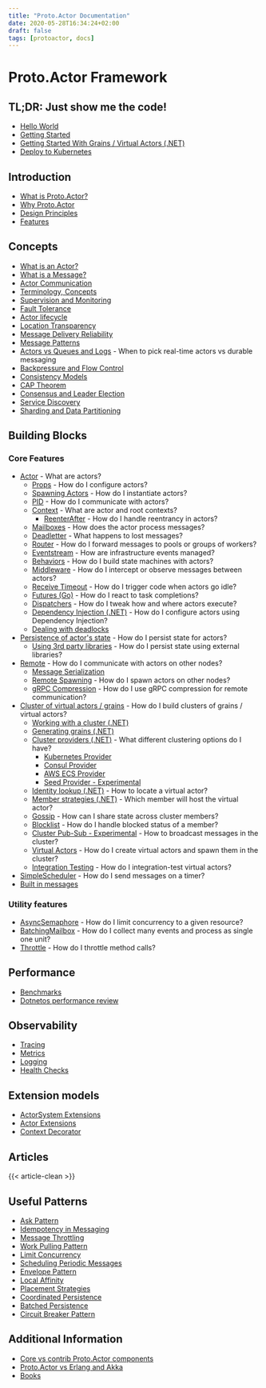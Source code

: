 ```yaml
---
title: "Proto.Actor Documentation"
date: 2020-05-28T16:34:24+02:00
draft: false
tags: [protoactor, docs]
---
```


# Proto.Actor Framework

## TL;DR: Just show me the code!

- [Hello World](hello-world)
- [Getting Started](getting-started)
- [Getting Started With Grains / Virtual Actors (.NET)](cluster/getting-started-net.md)
- [Deploy to Kubernetes](cluster/getting-started-kubernetes.md)

## Introduction

- [What is Proto.Actor?](what-is-protoactor)
- [Why Proto.Actor](why-protoactor)
- [Design Principles](design-principles)
- [Features](features)

## Concepts

- [What is an Actor?](actors.md)
- [What is a Message?](messages.md)
- [Actor Communication](communication.md)
- [Terminology, Concepts](terminology.md)
- [Supervision and Monitoring](supervision.md)
- [Fault Tolerance](fault-tolerance.md)
- [Actor lifecycle](life-cycle.md)
- [Location Transparency](location-transparency.md)
- [Message Delivery Reliability](durability.md)
- [Message Patterns](message-patterns.md)
- [Actors vs Queues and Logs](actors-vs-queues.md) - When to pick real-time actors vs durable messaging
- [Backpressure and Flow Control](backpressure.md)
- [Consistency Models](consistency-models.md)
- [CAP Theorem](cap-theorem.md)
- [Consensus and Leader Election](consensus.md)
- [Service Discovery](service-discovery.md)
- [Sharding and Data Partitioning](sharding-and-partitioning.md)

## Building Blocks

### Core Features

- [Actor](actors.md) - What are actors?
  - [Props](props.md) - How do I configure actors?
  - [Spawning Actors](spawn.md) - How do I instantiate actors?
  - [PID](pid.md) - How do I communicate with actors?
  - [Context](context.md) - What are actor and root contexts?
    - [ReenterAfter](reenter.md) - How do I handle reentrancy in actors?
  - [Mailboxes](mailboxes.md) - How does the actor process messages?
  - [Deadletter](deadletter.md) - What happens to lost messages?
  - [Router](routers.md) - How do I forward messages to pools or groups of workers?
  - [Eventstream](eventstream.md) - How are infrastructure events managed?
  - [Behaviors](behaviors.md) - How do I build state machines with actors?
  - [Middleware](middleware.md) - How do I intercept or observe messages between actors?
  - [Receive Timeout](receive-timeout.md) - How do I trigger code when actors go idle?
  - [Futures (Go)](futures.md) - How do I react to task completions?
  - [Dispatchers](dispatchers.md) - How do I tweak how and where actors execute?
  - [Dependency Injection (.NET)](di.md) - How do I configure actors using Dependency Injection?
  - [Dealing with deadlocks](deadlocks.md)
- [Persistence of actor's state](persistence.md) - How do I persist state for actors?
  - [Using 3rd party libraries](externalpersistence.md) - How do I persist state using external libraries?
- [Remote](remote.md) - How do I communicate with actors on other nodes?
  - [Message Serialization](serialization.md)
  - [Remote Spawning](remote-spawn.md) - How do I spawn actors on other nodes?
  - [gRPC Compression](grpc-compression.md) - How do I use gRPC compression for remote communication?
- [Cluster of virtual actors / grains](cluster.md) - How do I build clusters of grains / virtual actors?
  - [Working with a cluster (.NET)](cluster/using-cluster-net.md)
  - [Generating grains (.NET)](cluster/codegen-net.md)
  - [Cluster providers (.NET)](cluster/cluster-providers-net.md) - What different clustering options do I have?
    - [Kubernetes Provider](cluster/kubernetes-provider-net.md)
    - [Consul Provider](cluster/consul-net.md)
    - [AWS ECS Provider](cluster/aws-provider-net.md)
    - [Seed Provider - Experimental](cluster/seed-provider-net.md)
  - [Identity lookup (.NET)](cluster/identity-lookup-net.md) - How to locate a virtual actor?
  - [Member strategies (.NET)](cluster/member-strategies.md) - Which member will host the virtual actor?
  - [Gossip](cluster/gossip.md) - How can I share state across cluster members?
  - [Blocklist](cluster/blocklist.md) - How do I handle blocked status of a member?
  - [Cluster Pub-Sub - Experimental](cluster/pub-sub.md) - How to broadcast messages in the cluster?
  - [Virtual Actors](cluster/virtual-actors-go.md) - How do I create virtual actors and spawn them in the cluster?
  - [Integration Testing](integration-tests.md) -  How do I integration-test virtual actors?
- [SimpleScheduler](scheduling.md) - How do I send messages on a timer?
- [Built in messages](messages)


### Utility features

- [AsyncSemaphore](asyncsemaphore.md) - How do I limit concurrency to a given resource?
- [BatchingMailbox](batching-mailbox.md) - How do I collect many events and process as single one unit?
- [Throttle](throttle.md) - How do I throttle method calls?

## Performance

- [Benchmarks](performance/benchmarks.md)
- [Dotnetos performance review](performance/dotnetos.md)

## Observability

- [Tracing](tracing.md)
- [Metrics](metrics.md)
- [Logging](logging.md)
- [Health Checks](health-checks.md)

## Extension models

- [ActorSystem Extensions](actorsystem-extensions.md)
- [Actor Extensions](actor-extensions.md)
- [Context Decorator](context-decorator.md)

## Articles

{{< article-clean >}}

## Useful Patterns

- [Ask Pattern](ask-pattern.md)
- [Idempotency in Messaging](idempotency.md)
- [Message Throttling](throttling.md)
- [Work Pulling Pattern](work-pulling.md)
- [Limit Concurrency](limit-concurrency.md)
- [Scheduling Periodic Messages](scheduling.md)
- [Envelope Pattern](envelope-pattern.md)
- [Local Affinity](local-affinity.md)
- [Placement Strategies](placement-strategies.md)
- [Coordinated Persistence](coordinated-persistence.md)
- [Batched Persistence](batched-persistence.md)
- [Circuit Breaker Pattern](circuit-breaker.md)

## Additional Information

- [Core vs contrib Proto.Actor components](core-contrib-components.md)
- [Proto.Actor vs Erlang and Akka](protoactor-vs-erlang-akka.md)
- [Books](books.md)
